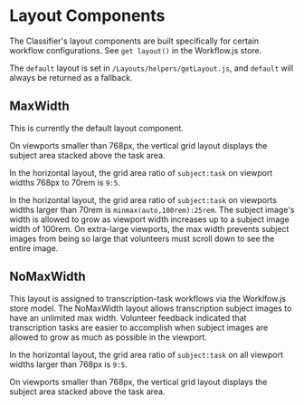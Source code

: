 # Layout Components

The Classifier's layout components are built specifically for certain workflow configurations. See `get layout()` in the Workflow.js store.

The `default` layout is set in `/Layouts/helpers/getLayout.js`, and `default` will always be returned as a fallback.

## MaxWidth

This is currently the default layout component.

On viewports smaller than 768px, the vertical grid layout displays the subject area stacked above the task area.

In the horizontal layout, the grid area ratio of `subject:task` on viewport widths 768px to 70rem is `9:5`.

In the horizontal layout, the grid area ratio of `subject:task` on viewports widths larger than 70rem is `minmax(auto,100rem):25rem`. The subject image's width is allowed to grow as viewport width increases up to a subject image width of 100rem. On extra-large viewports, the max width prevents subject images from being so large that volunteers must scroll down to see the entire image.

## NoMaxWidth

This layout is assigned to transcription-task workflows via the Worklfow.js store model. The NoMaxWidth layout allows transcription subject images to have an unlimited max width. Volunteer feedback indicated that transcription tasks are easier to accomplish when subject images are allowed to grow as much as possible in the viewport.

In the horizontal layout, the grid area ratio of `subject:task` on all viewport widths larger than 768px is `9:5`.

On viewports smaller than 768px, the vertical grid layout displays the subject area stacked above the task area.
